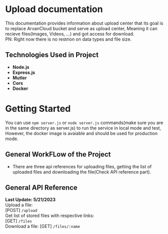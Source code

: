 # Upload documentation  

This documentation provides information about upload center that its goal is to replace ArvanCloud bucket and serve as upload center, Meaning it can recieve files(Images, Videos, ...) and got access for download.  
PN: Right now there is no restrion on data types and file size.  

## **Technologies Used in Project**  
* **Node.js**
* **Express.js**
* **Mutler**
* **Cors**
* **Docker**

# **Getting Started**  
You can use `npm server.js` or `node server.js` commands(make sure you are in the same directory as server.js) to run the service in local mode and test, However, the docker image is avaiable and should be used for production mode.  

## **General WorkFLow of the Project**  
* There are three api references for uploading files, getting the list of uploaded files and downloading the file(Check API reference part).  


## **General API Reference**  
**Last Update: 5/21/2023**  
Upload a file:  
[POST] `/upload`  
Get list of stored files with respective links:  
[GET] `/files`  
Download a file: 
[GET] `/files/:name`  